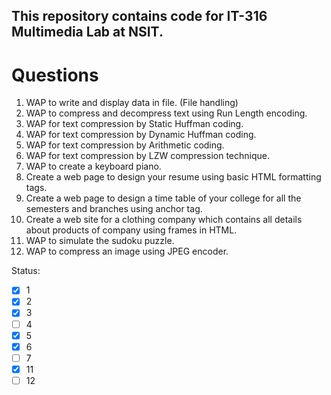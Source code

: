 ## This repository contains code for IT-316 Multimedia Lab at NSIT.

# Questions

1. WAP to write and display data in file. (File handling)
2. WAP to compress and decompress text using Run Length encoding.
3. WAP for text compression by Static Huffman coding.
4. WAP for text compression by Dynamic Huffman coding.
5. WAP for text compression by Arithmetic coding.
6. WAP for text compression by LZW compression technique.
7. WAP to create a keyboard piano.
8. Create a web page to design your resume using basic HTML formatting tags.
9. Create a web page to design a time table of your college for all the semesters and branches using anchor tag.
10. Create a web site for a clothing company which contains all details about products of company using frames in HTML.
11. WAP to simulate the sudoku puzzle.
12. WAP to compress an image using JPEG encoder.

Status:
- [x] 1
- [x] 2
- [x] 3
- [ ] 4
- [x] 5
- [x] 6
- [ ] 7
- [x] 11
- [ ] 12